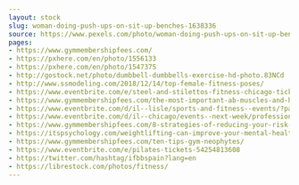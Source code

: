 ```yaml
---
layout: stock
slug: woman-doing-push-ups-on-sit-up-benches-1638336
source: https://www.pexels.com/photo/woman-doing-push-ups-on-sit-up-benches-1638336/
pages:
- https://www.gymmembershipfees.com/
- https://pxhere.com/en/photo/1556133
- https://pxhere.com/en/photo/1547375
- http://gostock.net/photo/dumbbell-dumbbells-exercise-hd-photo.83NCd
- http://www.ssmodeling.com/2018/12/14/top-female-fitness-poses/
- https://www.eventbrite.com/e/steel-and-stilettos-fitness-chicago-tickets-53203279441
- https://www.gymmembershipfees.com/the-most-important-ab-muscles-and-how-to-focus-on-them/
- https://www.eventbrite.com/d/il--lisle/sports-and-fitness--events/?page=17
- https://www.eventbrite.com/d/il--chicago/events--next-week/professional-events/?page=42
- https://www.gymmembershipfees.com/8-strategies-of-reducing-your-risk-of-heart-disease/
- https://itspsychology.com/weightlifting-can-improve-your-mental-health-new-study-finds/
- https://www.gymmembershipfees.com/ten-tips-gym-neophytes/
- https://www.eventbrite.com/e/pilates-tickets-54254813608
- https://twitter.com/hashtag/ifbbspain?lang=en
- https://librestock.com/photos/fitness/
---
```

